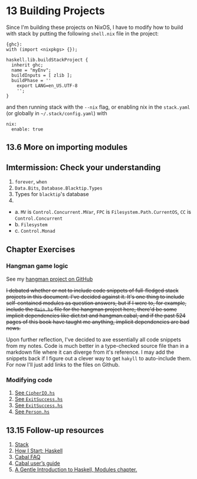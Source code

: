# 13 Building Projects

Since I'm building these projects on NixOS, I have to modify how to build with
stack by putting the following `shell.nix` file in the project:

```
{ghc}:
with (import <nixpkgs> {});

haskell.lib.buildStackProject {
  inherit ghc;
  name = "myEnv";
  buildInputs = [ zlib ];
  buildPhase = ''
    export LANG=en_US.UTF-8
    '';
}
```

and then running stack with the `--nix` flag, or enabling nix in the
`stack.yaml` (or globally in `~/.stack/config.yaml`) with

```
nix:
  enable: true
```

## 13.6 More on importing modules

## Imtermission: Check your understanding

1. `forever`, `when`
2. `Data.Bits`, `Database.Blacktip.Types`
3. Types for `blacktip`'s database
4.
- a. `MV` is `Control.Concurrent.MVar`, `FPC` is `Filesystem.Path.CurrentOS`,
  `CC` is `Control.Concurrent`
- b. `Filesystem`
- c. `Control.Monad`

## Chapter Exercises

### Hangman game logic

See my [hangman project on GitHub](
https://github.com/johnchandlerburnham/hpfp/tree/master/13/hangman)

~~I debated whether or not to include code snippets of full-fledged stack
projects in this document. I've decided against it. It's one thing to include
self-contained modules as question answers, but if I were to, for example,
include the `Main.hs` file for the hangman project here, there'd be some
implicit dependencies like dict.txt and hangman.cabal, and if the past 524
pages of this book have taught me anything, implicit dependencies are bad
news.~~

Upon further reflection, I've decided to axe essentially all code snippets from
my notes. Code is much better in a type-checked source file than in a markdown
file where it can diverge from it's reference. I may add the snippets back if I
figure out a clever way to get `hakyll` to auto-include them. For now I'll just
add links to the files on Github.

### Modifying code

1. [See `CipherIO.hs`](/13/CipherIO.hs)
2. [See `ExitSuccess.hs`](/13/ExitSuccess.hs)
3. [See `ExitSuccess.hs`](/13/ExitSuccess.hs)
4. [See `Person.hs`](/13/Person.hs)

## 13.15 Follow-up resources

1. [Stack](https://github.com/commercialhaskell/stack)
2. [How I Start: Haskell](http://bitemyapp.com/posts/2014-11-18-how-i-start-haskell.html)
3. [Cabal FAQ](https://www.haskell.org/cabal/FAQ.html)
4. [Cabal user’s guide](https://www.haskell.org/cabal/users-guide/)
5. [A Gentle Introduction to Haskell, Modules chapter.](https://www.haskell.org/tutorial/modules.html)
